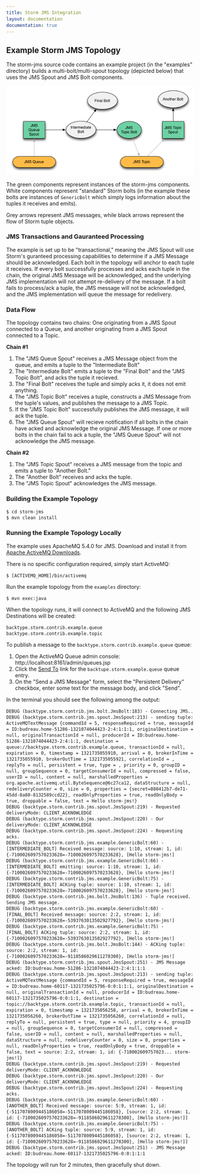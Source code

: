 ```yaml
---
title: Storm JMS Integration
layout: documentation
documentation: true
---
```

## Example Storm JMS Topology

The storm-jms source code contains an example project (in the "examples" directory) 
builds a multi-bolt/multi-spout topology (depicted below) that uses the JMS Spout and JMS Bolt components.

![picture alt](images/Storm-JMS-Example.png "Example JMS Topology")

The green components represent instances of the storm-jms components. White components represent
"standard" Storm bolts (in the example these bolts are instances of `GenericBolt` which simply logs 
information about the tuples it receives and emits).

Grey arrows represent JMS messages, while black arrows represent the flow of Storm tuple objects.

### JMS Transactions and Gauranteed Processing
The example is set up to be "transactional," meaning the JMS Spout will use Storm's guranteed 
processing capabilities to determine if a JMS Message should be acknowledged. Each bolt in the 
topology will anchor to each tuple it receives. If every bolt successfully processes and acks
each tuple in the chain, the original JMS Message will be acknowledged, and the underlying
JMS implementation will not attempt re-delivery of the message. If a bolt fails to process/ack
a tuple, the JMS message will not be acknowledged, and the JMS implementation will queue the 
message for redelivery.

### Data Flow
The topology contains two chains: One originating from a JMS Spout connected to a Queue, and 
another originating from a JMS Spout connected to a Topic.

**Chain #1**

1. The "JMS Queue Spout" receives a JMS Message object from the queue, and emits a
tuple to the "Intermediate Bolt"
2. The "Intermediate Bolt" emits a tuple to the "Final Bolt" and the "JMS Topic Bolt", and acks
the tuple it recieved.
3. The "Final Bolt" receives the tuple and simply acks it, it does not emit anything.
4. The "JMS Topic Bolt" receives a tuple, constructs a JMS Message from the tuple's values, 
and publishes the message to a JMS Topic.
5. If the "JMS Topic Bolt" successfully publishes the JMS message, it will ack the tuple.
6. The "JMS Queue Spout" will recieve notification if all bolts in the chain have acked 
and acknowledge the original JMS Message. If one or more bolts in the chain fail to ack a tuple, the 
"JMS Queue Spout" will not acknowledge the JMS message.

**Chain #2**

1. The "JMS Topic Spout" receives a JMS message from the topic and emits a tuple to "Another Bolt."
2. The "Another Bolt" receives and acks the tuple.
3. The "JMS Topic Spout" acknowledges the JMS message.


### Building the Example Topology

	$ cd storm-jms
	$ mvn clean install



### Running the Example Topology Locally

The example uses ApacheMQ 5.4.0 for JMS. Download and install it from 
[Apache ActiveMQ Downloads](http://activemq.apache.org/download.html).

There is no specific configuration required, simply start ActiveMQ:

	$ [ACTIVEMQ_HOME]/bin/activemq
	
Run the example topology from the `examples` directory:

	$ mvn exec:java
	
When the topology runs, it will connect to ActiveMQ and the following JMS Destinations will be created:

	backtype.storm.contrib.example.queue
	backtype.storm.contrib.example.topic
	
To publish a message to the `backtype.storm.contrib.example.queue` queue:

1. Open the ActiveMQ Queue admin console: http://localhost:8161/admin/queues.jsp
2. Click the [Send To](http://localhost:8161/admin/send.jsp?JMSDestination=backtype.storm.contrib.example.queue&JMSDestinationType=queue)
link for the `backtupe.storm.example.queue` queue entry.
3. On the "Send a JMS Message" form, select the "Persistent Delivery" checkbox, enter
some text for the message body, and click "Send".


In the terminal you should see the following among the output:

	DEBUG (backtype.storm.contrib.jms.bolt.JmsBolt:183) - Connecting JMS..
	DEBUG (backtype.storm.contrib.jms.spout.JmsSpout:213) - sending tuple: ActiveMQTextMessage {commandId = 5, responseRequired = true, messageId = ID:budreau.home-51286-1321074044423-2:4:1:1:1, originalDestination = null, originalTransactionId = null, producerId = ID:budreau.home-51286-1321074044423-2:4:1:1, destination = queue://backtype.storm.contrib.example.queue, transactionId = null, expiration = 0, timestamp = 1321735055910, arrival = 0, brokerInTime = 1321735055910, brokerOutTime = 1321735055921, correlationId = , replyTo = null, persistent = true, type = , priority = 0, groupID = null, groupSequence = 0, targetConsumerId = null, compressed = false, userID = null, content = null, marshalledProperties = org.apache.activemq.util.ByteSequence@6c27ca12, dataStructure = null, redeliveryCounter = 0, size = 0, properties = {secret=880412b7-de71-45dd-8a80-8132589ccd22}, readOnlyProperties = true, readOnlyBody = true, droppable = false, text = Hello storm-jms!}
	DEBUG (backtype.storm.contrib.jms.spout.JmsSpout:219) - Requested deliveryMode: CLIENT_ACKNOWLEDGE
	DEBUG (backtype.storm.contrib.jms.spout.JmsSpout:220) - Our deliveryMode: CLIENT_ACKNOWLEDGE
	DEBUG (backtype.storm.contrib.jms.spout.JmsSpout:224) - Requesting acks.
	DEBUG (backtype.storm.contrib.jms.example.GenericBolt:60) - [INTERMEDIATE_BOLT] Received message: source: 1:10, stream: 1, id: {-7100026097570233628=-7100026097570233628}, [Hello storm-jms!]
	DEBUG (backtype.storm.contrib.jms.example.GenericBolt:66) - [INTERMEDIATE_BOLT] emitting: source: 1:10, stream: 1, id: {-7100026097570233628=-7100026097570233628}, [Hello storm-jms!]
	DEBUG (backtype.storm.contrib.jms.example.GenericBolt:75) - [INTERMEDIATE_BOLT] ACKing tuple: source: 1:10, stream: 1, id: {-7100026097570233628=-7100026097570233628}, [Hello storm-jms!]
	DEBUG (backtype.storm.contrib.jms.bolt.JmsBolt:136) - Tuple received. Sending JMS message.
	DEBUG (backtype.storm.contrib.jms.example.GenericBolt:60) - [FINAL_BOLT] Received message: source: 2:2, stream: 1, id: {-7100026097570233628=-5393763013502927792}, [Hello storm-jms!]
	DEBUG (backtype.storm.contrib.jms.example.GenericBolt:75) - [FINAL_BOLT] ACKing tuple: source: 2:2, stream: 1, id: {-7100026097570233628=-5393763013502927792}, [Hello storm-jms!]
	DEBUG (backtype.storm.contrib.jms.bolt.JmsBolt:144) - ACKing tuple: source: 2:2, stream: 1, id: {-7100026097570233628=-9118586029611278300}, [Hello storm-jms!]
	DEBUG (backtype.storm.contrib.jms.spout.JmsSpout:251) - JMS Message acked: ID:budreau.home-51286-1321074044423-2:4:1:1:1
	DEBUG (backtype.storm.contrib.jms.spout.JmsSpout:213) - sending tuple: ActiveMQTextMessage {commandId = 5, responseRequired = true, messageId = ID:budreau.home-60117-1321735025796-0:0:1:1:1, originalDestination = null, originalTransactionId = null, producerId = ID:budreau.home-60117-1321735025796-0:0:1:1, destination = topic://backtype.storm.contrib.example.topic, transactionId = null, expiration = 0, timestamp = 1321735056258, arrival = 0, brokerInTime = 1321735056260, brokerOutTime = 1321735056260, correlationId = null, replyTo = null, persistent = true, type = null, priority = 4, groupID = null, groupSequence = 0, targetConsumerId = null, compressed = false, userID = null, content = null, marshalledProperties = null, dataStructure = null, redeliveryCounter = 0, size = 0, properties = null, readOnlyProperties = true, readOnlyBody = true, droppable = false, text = source: 2:2, stream: 1, id: {-710002609757023... storm-jms!]}
	DEBUG (backtype.storm.contrib.jms.spout.JmsSpout:219) - Requested deliveryMode: CLIENT_ACKNOWLEDGE
	DEBUG (backtype.storm.contrib.jms.spout.JmsSpout:220) - Our deliveryMode: CLIENT_ACKNOWLEDGE
	DEBUG (backtype.storm.contrib.jms.spout.JmsSpout:224) - Requesting acks.
	DEBUG (backtype.storm.contrib.jms.example.GenericBolt:60) - [ANOTHER_BOLT] Received message: source: 5:9, stream: 1, id: {-5117078009445186058=-5117078009445186058}, [source: 2:2, stream: 1, id: {-7100026097570233628=-9118586029611278300}, [Hello storm-jms!]]
	DEBUG (backtype.storm.contrib.jms.example.GenericBolt:75) - [ANOTHER_BOLT] ACKing tuple: source: 5:9, stream: 1, id: {-5117078009445186058=-5117078009445186058}, [source: 2:2, stream: 1, id: {-7100026097570233628=-9118586029611278300}, [Hello storm-jms!]]
	DEBUG (backtype.storm.contrib.jms.spout.JmsSpout:251) - JMS Message acked: ID:budreau.home-60117-1321735025796-0:0:1:1:1
	
The topology will run for 2 minutes, then gracefully shut down.

